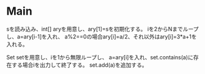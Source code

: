 # Main
sを読み込み、int[] aryを用意し、ary[1]=sを初期化する。
iを2からNまでループし、a=ary[i-1]を入れ、
a%2==0の場合ary[i]=a/2、それ以外はary[i]=3*a+1を入れる。

Set<Integer> setを用意し、iを1から無限ループし、
a=ary[i]を入れ、set.contains(a)に存在する場合iを出力して終了する。
set.add(a)を追加する。
